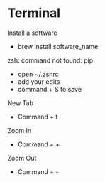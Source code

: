 # Terminal

Install a software
* brew install software_name

zsh: command not found: pip
  * open ~/.zshrc
  * add your edits
  * command + S to save
  
  
  
  
  New Tab
  * Command + t
  
  
  
  Zoom In
  * Command + +
  
  Zoom Out
  * Command + -
